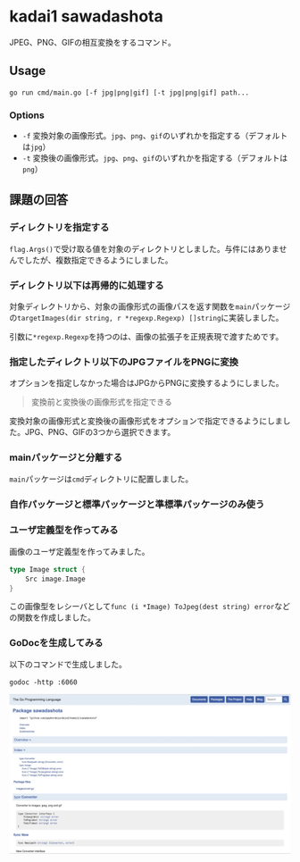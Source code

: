 kadai1 sawadashota
===

JPEG、PNG、GIFの相互変換をするコマンド。

Usage
---

```
go run cmd/main.go [-f jpg|png|gif] [-t jpg|png|gif] path...
```


### Options

* `-f` 変換対象の画像形式。`jpg`、`png`、`gif`のいずれかを指定する（デフォルトは`jpg`）
* `-t` 変換後の画像形式。`jpg`、`png`、`gif`のいずれかを指定する（デフォルトは`png`）

課題の回答
---

### ディレクトリを指定する

`flag.Args()`で受け取る値を対象のディレクトリとしました。与件にはありませんでしたが、複数指定できるようにしました。

### ディレクトリ以下は再帰的に処理する

対象ディレクトリから、対象の画像形式の画像パスを返す関数を`main`パッケージの`targetImages(dir string, r *regexp.Regexp) []string`に実装しました。

引数に`*regexp.Regexp`を持つのは、画像の拡張子を正規表現で渡すためです。

### 指定したディレクトリ以下のJPGファイルをPNGに変換

オプションを指定しなかった場合はJPGからPNGに変換するようにしました。

> 変換前と変換後の画像形式を指定できる

変換対象の画像形式と変換後の画像形式をオプションで指定できるようにしました。JPG、PNG、GIFの3つから選択できます。

### mainパッケージと分離する

`main`パッケージは`cmd`ディレクトリに配置しました。

### 自作パッケージと標準パッケージと準標準パッケージのみ使う

### ユーザ定義型を作ってみる

画像のユーザ定義型を作ってみました。

```go
type Image struct {
	Src image.Image
}
```

この画像型をレシーバとして`func (i *Image) ToJpeg(dest string) error`などの関数を作成しました。

### GoDocを生成してみる

以下のコマンドで生成しました。

```
godoc -http :6060
```

![godoc](./godoc.jpg)
